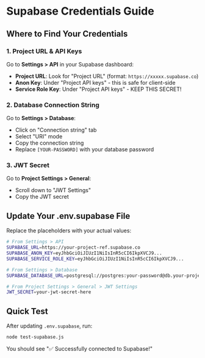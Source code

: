 # Supabase Credentials Guide

## Where to Find Your Credentials

### 1. Project URL & API Keys
Go to **Settings > API** in your Supabase dashboard:

- **Project URL**: Look for "Project URL" (format: `https://xxxxx.supabase.co`)
- **Anon Key**: Under "Project API keys" - this is safe for client-side
- **Service Role Key**: Under "Project API keys" - KEEP THIS SECRET!

### 2. Database Connection String
Go to **Settings > Database**:

- Click on "Connection string" tab
- Select "URI" mode
- Copy the connection string
- Replace `[YOUR-PASSWORD]` with your database password

### 3. JWT Secret
Go to **Project Settings > General**:

- Scroll down to "JWT Settings"
- Copy the JWT secret

## Update Your .env.supabase File

Replace the placeholders with your actual values:

```bash
# From Settings > API
SUPABASE_URL=https://your-project-ref.supabase.co
SUPABASE_ANON_KEY=eyJhbGciOiJIUzI1NiIsInR5cCI6IkpXVCJ9...
SUPABASE_SERVICE_ROLE_KEY=eyJhbGciOiJIUzI1NiIsInR5cCI6IkpXVCJ9...

# From Settings > Database
SUPABASE_DATABASE_URL=postgresql://postgres:your-password@db.your-project-ref.supabase.co:5432/postgres

# From Project Settings > General > JWT Settings
JWT_SECRET=your-jwt-secret-here
```

## Quick Test

After updating `.env.supabase`, run:

```bash
node test-supabase.js
```

You should see "✅ Successfully connected to Supabase!"